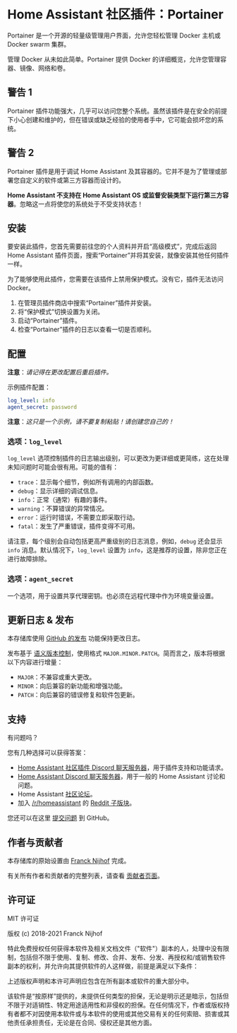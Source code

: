 # Home Assistant 社区插件：Portainer

Portainer 是一个开源的轻量级管理用户界面，允许您轻松管理 Docker 主机或 Docker swarm 集群。

管理 Docker 从未如此简单。Portainer 提供 Docker 的详细概览，允许您管理容器、镜像、网络和卷。

## 警告 1

Portainer 插件功能强大，几乎可以访问您整个系统。虽然该插件是在安全的前提下小心创建和维护的，但在错误或缺乏经验的使用者手中，它可能会损坏您的系统。

## 警告 2

Portainer 插件是用于调试 Home Assistant 及其容器的。它并不是为了管理或部署您自定义的软件或第三方容器而设计的。

**Home Assistant 不支持在 Home Assistant OS 或监督安装类型下运行第三方容器**。忽略这一点将使您的系统处于不受支持状态！

## 安装

要安装此插件，您首先需要前往您的个人资料并开启“高级模式”，完成后返回 Home Assistant 插件页面，搜索“Portainer”并将其安装，就像安装其他任何插件一样。

为了能够使用此插件，您需要在该插件上禁用保护模式。没有它，插件无法访问 Docker。

1. 在管理员插件商店中搜索“Portainer”插件并安装。
1. 将“保护模式”切换设置为关闭。
1. 启动“Portainer”插件。
1. 检查“Portainer”插件的日志以查看一切是否顺利。

## 配置

**注意**：_请记得在更改配置后重启插件。_

示例插件配置：

```yaml
log_level: info
agent_secret: password
```

**注意**：_这只是一个示例，请不要复制粘贴！请创建您自己的！_

### 选项：`log_level`

`log_level` 选项控制插件的日志输出级别，可以更改为更详细或更简练，这在处理未知问题时可能会很有用。可能的值有：

- `trace`：显示每个细节，例如所有调用的内部函数。
- `debug`：显示详细的调试信息。
- `info`：正常（通常）有趣的事件。
- `warning`：不算错误的异常情况。
- `error`：运行时错误，不需要立即采取行动。
- `fatal`：发生了严重错误，插件变得不可用。

请注意，每个级别会自动包括更高严重级别的日志消息，例如，`debug` 还会显示 `info` 消息。默认情况下，`log_level` 设置为 `info`，这是推荐的设置，除非您正在进行故障排除。

### 选项：`agent_secret`

一个选项，用于设置共享代理密钥。也必须在远程代理中作为环境变量设置。

## 更新日志 & 发布

本存储库使用 [GitHub 的发布][releases] 功能保持更改日志。

发布基于 [语义版本控制][semver]，使用格式 `MAJOR.MINOR.PATCH`。简而言之，版本将根据以下内容进行增量：

- `MAJOR`：不兼容或重大更改。
- `MINOR`：向后兼容的新功能和增强功能。
- `PATCH`：向后兼容的错误修复和软件包更新。

## 支持

有问题吗？

您有几种选择可以获得答案：

- [Home Assistant 社区插件 Discord 聊天服务器][discord]，用于插件支持和功能请求。
- [Home Assistant Discord 聊天服务器][discord-ha]，用于一般的 Home Assistant 讨论和问题。
- Home Assistant [社区论坛][forum]。
- 加入 [/r/homeassistant][reddit] 的 [Reddit 子版块][reddit]。

您还可以在这里 [提交问题][issue] 到 GitHub。

## 作者与贡献者

本存储库的原始设置由 [Franck Nijhof][frenck] 完成。

有关所有作者和贡献者的完整列表，请查看 [贡献者页面][contributors]。

## 许可证

MIT 许可证

版权 (c) 2018-2021 Franck Nijhof

特此免费授权任何获得本软件及相关文档文件（"软件"）副本的人，处理中没有限制，包括但不限于使用、复制、修改、合并、发布、分发、再授权和/或销售软件副本的权利，并允许向其提供软件的人这样做，前提是满足以下条件：

上述版权声明和本许可声明应包含在所有副本或软件的重大部分中。

该软件是“按原样”提供的，未提供任何类型的担保，无论是明示还是暗示，包括但不限于对适销性、特定用途适用性和非侵权的担保。在任何情况下，作者或版权持有者都不对因使用本软件或与本软件的使用或其他交易有关的任何索赔、损害或其他责任承担责任，无论是在合同、侵权还是其他方面。

[contributors]: https://github.com/hassio-addons/addon-portainer/graphs/contributors
[discord-ha]: https://discord.gg/c5DvZ4e
[discord]: https://discord.me/hassioaddons
[forum]: https://community.home-assistant.io/t/home-assistant-community-add-on-portainer/68836?u=frenck
[frenck]: https://github.com/frenck
[issue]: https://github.com/hassio-addons/addon-portainer/issues
[reddit]: https://reddit.com/r/homeassistant
[releases]: https://github.com/hassio-addons/addon-portainer/releases
[semver]: http://semver.org/spec/v2.0.0.htm